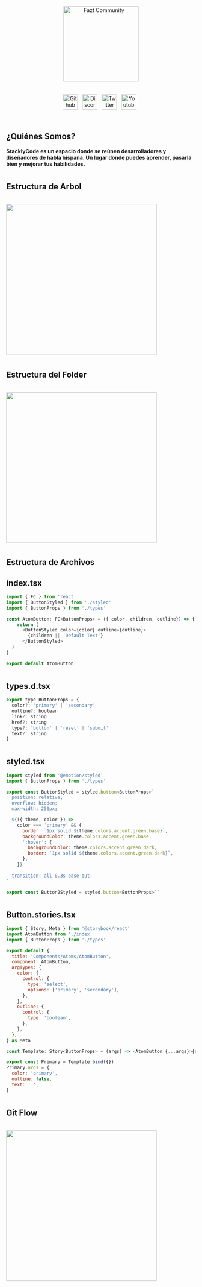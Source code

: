 <h1 id="title" align="center">
</h1><br/>

<div align="center">
<a href="https://discord.com/invite/37PHuNw" title="Fazt Community">
<img height="200px" src="https://res.cloudinary.com/design-code-mx/image/upload/v1619492717/Stacklycode/Group_1501_mly6te.svg" alt="Fazt Community">
</a>
</div><br/><br/>


<div align="center">
<a href="https://github.com/StacklyCode" title="Github">
<img height="40px" 	src="https://res.cloudinary.com/design-code-mx/image/upload/v1596591162/ReadMeFaztCommunity/github_boz1st.svg" alt="Github">
</a>&nbsp;
<a href="https://discord.stacklycode.com" title="Discord">
<img height="40px"	src="https://res.cloudinary.com/design-code-mx/image/upload/v1596590975/ReadMeFaztCommunity/discord_ctzgwd.svg" alt="Discord">
</a>&nbsp;
<a href="https://twitter.com/StacklyCode" title="Twitter">
<img height="40px"	src="https://res.cloudinary.com/design-code-mx/image/upload/v1596590975/ReadMeFaztCommunity/twitter_zgr4p0.svg" alt="Twitter">
</a>&nbsp;
<a href="https://www.youtube.com/channel/UClOjNJch66fUdsOCx_9EKxw" title="Youtube">
<img height="40px"	src="https://res.cloudinary.com/design-code-mx/image/upload/v1596590975/ReadMeFaztCommunity/youtube_t59c99.svg" alt="Youtube">
</a>&nbsp;
</div><br/>


</div>
<h1/>

<h2 id="" >
<b>
¿Quiénes Somos?
</b>
</h2>

<span>
<b>
StacklyCode es un espacio donde se reúnen desarrolladores y diseñadores de habla
hispana. Un lugar donde puedes aprender, pasarla bien y mejorar tus habilidades.
</b>
</span>


<h1/>

<h2 id="" >
<b>
Estructura de Arbol
</b>
</h2>
<br/>
<img width="400px"	src="https://res.cloudinary.com/design-code-mx/image/upload/v1619492714/Stacklycode/Group_1520_k0k9it.svg" >
<h1/>
<h2 id="" >
<b>
Estructura del Folder
</b>
</h2>
<br/>
<img width="400px"	src="https://res.cloudinary.com/design-code-mx/image/upload/v1619492715/Stacklycode/Group_1519_k38wib.svg" >
<h1/>

<h2 id="" >
<b>
Estructura de Archivos
</b>
</h2>
<h2 id="" >
index.tsx
</h2>

```js
import { FC } from 'react'
import { ButtonStyled } from './styled'
import { ButtonProps } from './types'

const AtomButton: FC<ButtonProps> = ({ color, children, outline}) => { 
    return (
      <ButtonStyled color={color} outline={outline}>
        {children || 'Default Text'}
      </ButtonStyled>
  ) 
}

export default AtomButton
```

<h1></h1>

<h2 id="" >
types.d.tsx
</h2> 

```js
export type ButtonProps = {
  color?: 'primary' | 'secondary'
  outline?: boolean
  link?: string
  href?: string
  type?: 'button' | 'reset' | 'submit'
  text?: string
}
```
<h1></h1>

<h2 id="" >
styled.tsx
</h2> 

```js
import styled from '@emotion/styled'
import { ButtonProps } from './types'

export const ButtonStyled = styled.button<ButtonProps>`
  position: relative;
  overflow: hidden;
  max-width: 250px;

  ${({ theme, color }) =>
    color === 'primary' && {
      border: `1px solid ${theme.colors.accent.green.base}`,
      backgroundColor: theme.colors.accent.green.base,
      ':hover': {
        backgroundColor: theme.colors.accent.green.dark,
        border: `1px solid ${theme.colors.accent.green.dark}`,
      },
    }}
    
  transition: all 0.3s ease-out;
`

export const Button2Styled = styled.button<ButtonProps>``

```

<h1></h1>

<h2 id="" >
Button.stories.tsx
</h2> 

```js
import { Story, Meta } from '@storybook/react'
import AtomButton from './index'
import { ButtonProps } from './types'

export default {
  title: 'Components/Atoms/AtomButton',
  component: AtomButton,
  argTypes: {
    color: {
      control: {
        type: 'select',
        options: ['primary', 'secondary'],
      },
    },
    outline: {
      control: {
        type: 'boolean',
      },
    },
  },
} as Meta

const Template: Story<ButtonProps> = (args) => <AtomButton {...args}>{args.text}</AtomButton>

export const Primary = Template.bind({})
Primary.args = {
  color: 'primary',
  outline: false,
  text: ' ',
}
```

<h1></h1>

<h2 id="" >
<b>
Git  Flow
</b>
</h2>
<br/>
<img width="400px"	src="https://res.cloudinary.com/design-code-mx/image/upload/v1619492714/Stacklycode/Group_1521_bn3jax.svg" >
<h1/>